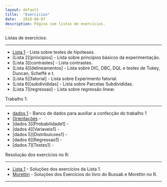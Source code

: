 ```yaml
---
layout: default
title:  "Exercícios"
date:   2018-08-07
description: Página com listas de exercícios.
---
```



<p class="intro">Listas de exercícios:</p>

---

* [Lista 1][testes] - Lista sobre testes de hipóteses.
* [Lista 2][principios] - Lista sobre princípios básicos da experimentação.
* [Lista 3][contrastes] - Lista contrastes.
* [Lista 4][delineamentos] - Lista sobre DIC, DBC, DQL e testes de Tukey, Duncan, Scheffé e t.
* [Lista 5][fatorial] - Lista sobre Experimento fatorial.
* [Lista 6][subdivididas] - Lista sobre Parcelas Subdivididas.
* [Lista 7][regressao] - Lista sobre regressão linear.

<p class="intro">Trabalho 1:</p>

---

* [dados 1][trab1] - Banco de dados para auxiliar a confecção do trabalho 1
* [Orientações][orientacoes] - 
* [dados 3][Probabilidade1] - 
* [dados 4][Variaveis1] - 
* [dados 5][Distribuicoes1] - 
* [dados 6][Regressao1] - 
* [dados 7][Testes1] - 

<p class="intro">Resolução dos exercícios no R:</p>

---

* [Lista 1][solucoes1] - Soluções dos exercícios da Lista 1.
* [Morettin][solBussab] - Soluções dos Exercícios do livro do Bussab e Morettin no R.

---
   
[testes]:https://rawgit.com/maf261/maf261.github.io/master/Exercicios/Teste_Hipotese.pdf
[solucoes1]:https://rawgit.com/maf261/maf261.github.io/master/Exercicios/Solucoes/TH.pdf
[solBussab]: https://www.ime.usp.br/~pam/scriptsR.html
[trab1]: https://rawgit.com/maf261/maf261.github.io/master/Aulas_MAF261/Aula11/Banco_de_Dados.rar
[orientacoes]: https://rawgit.com/maf261/maf261.github.io/master/Aulas_MAF261/Aula11/Trabalho1.html